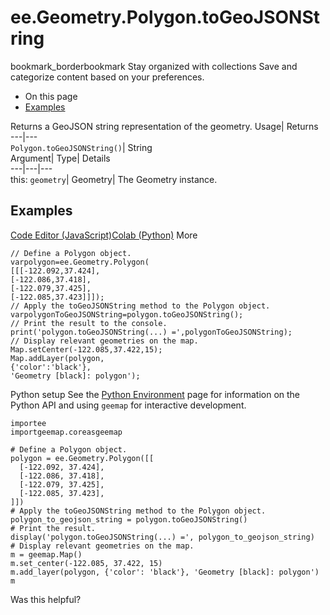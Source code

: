  
#  ee.Geometry.Polygon.toGeoJSONString 
bookmark_borderbookmark Stay organized with collections  Save and categorize content based on your preferences.
  * On this page
  * [Examples](https://developers.google.com/earth-engine/apidocs/ee-geometry-polygon-togeojsonstring#examples)


Returns a GeoJSON string representation of the geometry. 
Usage| Returns  
---|---  
`Polygon.toGeoJSONString()`| String  
Argument| Type| Details  
---|---|---  
this: `geometry`| Geometry| The Geometry instance.  
## Examples
[Code Editor (JavaScript)](https://developers.google.com/earth-engine/apidocs/ee-geometry-polygon-togeojsonstring#code-editor-javascript-sample)[Colab (Python)](https://developers.google.com/earth-engine/apidocs/ee-geometry-polygon-togeojsonstring#colab-python-sample) More
```
// Define a Polygon object.
varpolygon=ee.Geometry.Polygon(
[[[-122.092,37.424],
[-122.086,37.418],
[-122.079,37.425],
[-122.085,37.423]]]);
// Apply the toGeoJSONString method to the Polygon object.
varpolygonToGeoJSONString=polygon.toGeoJSONString();
// Print the result to the console.
print('polygon.toGeoJSONString(...) =',polygonToGeoJSONString);
// Display relevant geometries on the map.
Map.setCenter(-122.085,37.422,15);
Map.addLayer(polygon,
{'color':'black'},
'Geometry [black]: polygon');
```
Python setup
See the [ Python Environment](https://developers.google.com/earth-engine/guides/python_install) page for information on the Python API and using `geemap` for interactive development.
```
importee
importgeemap.coreasgeemap
```
```
# Define a Polygon object.
polygon = ee.Geometry.Polygon([[
  [-122.092, 37.424],
  [-122.086, 37.418],
  [-122.079, 37.425],
  [-122.085, 37.423],
]])
# Apply the toGeoJSONString method to the Polygon object.
polygon_to_geojson_string = polygon.toGeoJSONString()
# Print the result.
display('polygon.toGeoJSONString(...) =', polygon_to_geojson_string)
# Display relevant geometries on the map.
m = geemap.Map()
m.set_center(-122.085, 37.422, 15)
m.add_layer(polygon, {'color': 'black'}, 'Geometry [black]: polygon')
m
```

Was this helpful?
